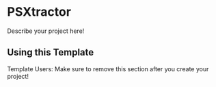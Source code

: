 # PSXtractor

Describe your project here!

## Using this Template

Template Users: Make sure to remove this section after you create your project!
